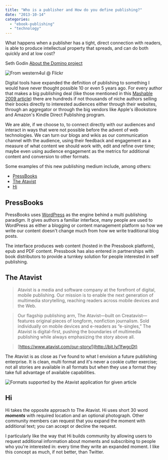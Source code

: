 ```yaml
---
title: "Who is a publisher and How do you define publishing?"
date: "2013-10-14"
categories:
  - "ebook-publishing"
  - "technology"
---
```


What happens when a publisher has a tight, direct connection with readers, is able to produce intellectual property that spreads, and can do both quickly and at low cost?

Seth Godin [About the Domino project](http://bit.ly/1eO1w1h)

![From western4ul @ Flickr](/images/library.jpg)

Digital tools have expanded the definition of publishing to something I would have never thought possible 10 or even 5 years ago. For every author that makes a big publishing deal (like those mentioned in this [Mashable 2009 article](http://on.mash.to/1bO4hhE)) there are hundreds if not thousands of niche authors selling their books directly to interested audiences either through their websites, through an aggregator or through the big vendors like Apple's iBookstore and Amazon's Kindle Direct Publishing program.

We are able, if we choose to, to connect directly with our audiences and interact in ways that were not possible before the advent of web technologies. We can turn our blogs and wikis as our communication channel with the audience, using their feedback and engagement as a measure of what content we should work with, edit and refine over time; maybe even using audience engagement as the metrics for additional content and conversion to other formats.

Some examples of this new publishing medium include, among others:

- [PressBooks](http://bit.ly/1awSmkw)
- [The Atavist](http://bit.ly/1awSqAU)
- [Hi](http://bit.ly/14QjWZo)

## PressBooks

PressBooks uses [WordPress](http://bit.ly/18ww8ji) as the engine behind a multi publishing paradigm. It gives authors a familiar interface, many people are used to WordPress as either a blogging or content management platform so how we write our content doesn't change much from how we write traditional blog posts.

The interface produces web content (hosted in the Pressbook platform), epub and PDF content. Pressbook has also entered in partnerships with book distributors to provide a turnkey solution for people interested in self publishing.

## The Atavist

> Atavist is a media and software company at the forefront of digital, mobile publishing. Our mission is to enable the next generation of multimedia storytelling, reaching readers across mobile devices and the Web.

> Our flagship publishing arm, The Atavist—built on Creatavist—features original pieces of longform, nonfiction journalism. Sold individually on mobile devices and e-readers as “e-singles,” The Atavist is digital-first, pushing the boundaries of multimedia publishing while always emphasizing the story above all.

> [https://www.atavist.com/our-story/](http://bit.ly/1fwgcDt)

The Atavist is as close as I've found to what I envision a future publishing enterprise. It is clean, multi format and it's never a cookie cutter exercise; not all stories are available in all formats but when they use a format they take full advantage of available capabilities.

![Formats supported by the Atavist application for given article ](/images/Atavist-177x300.png)

## Hi

Hi takes the opposite approach to The Atavist. Hi uses short 30 word **_moments_** with required location and an optional photograph. Other community members can request that you expand the moment with additional text; you can accept or decline the request.

I particularly like the way that Hi builds community by allowing users to request additional information about moments and subscribing to people who you're interested in: every time they write an expanded moment. I like this concept as much, if not better, than Twitter.

